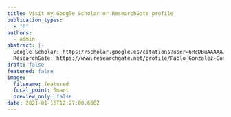 ```yaml
---
title: Visit my Google Scholar or ResearchGate profile
publication_types:
  - "0"
authors:
  - admin
abstract: |-
  Google Scholar: https://scholar.google.es/citations?user=6RcDBuAAAAAJ
  ResearchGate: https://www.researchgate.net/profile/Pablo_Gonzalez-Gonzalez
draft: false
featured: false
image:
  filename: featured
  focal_point: Smart
  preview_only: false
date: 2021-01-16T12:27:00.660Z
---
```

